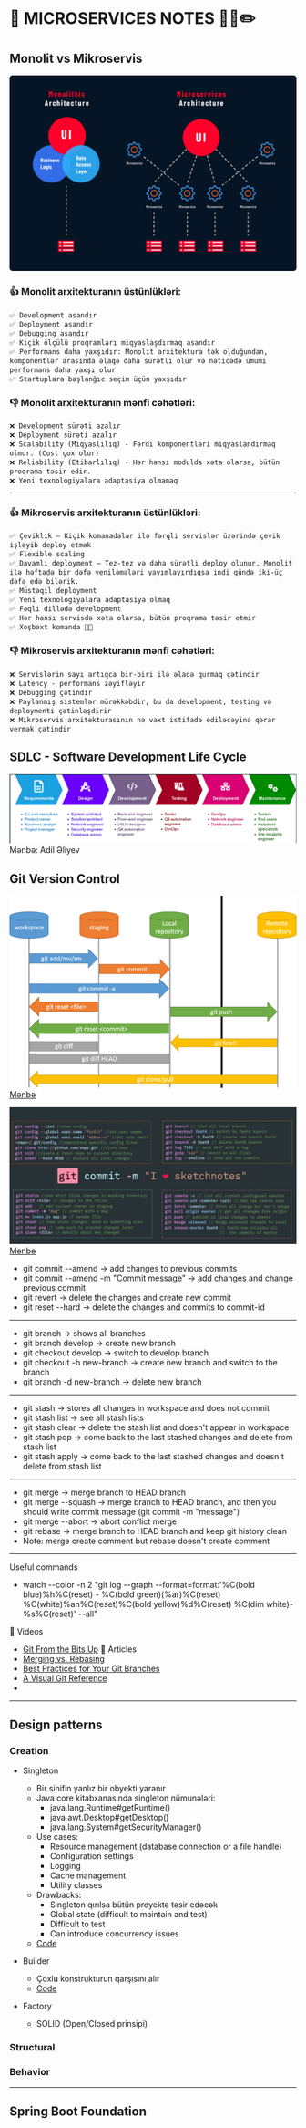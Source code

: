 # 📌 MICROSERVICES NOTES 📝📒✏️

## Monolit vs Mikroservis

![img.png](imgs/monolit-vs-micro.png)

### 👍 Monolit arxitekturanın üstünlükləri:
    ✅ Development asandır
    ✅ Deployment asandır
    ✅ Debugging asandır 
    ✅ Kiçik ölçülü proqramları miqyaslaşdırmaq asandır
    ✅ Performans daha yaxşıdır: Monolit arxitektura tək olduğundan, komponentlər arasında əlaqə daha sürətli olur və nəticədə ümumi performans daha yaxşı olur
    ✅ Startuplara başlanğıc seçim üçün yaxşıdır

### 👎  Monolit arxitekturanın mənfi cəhətləri:
    ❌ Development sürəti azalır
    ❌ Deployment sürəti azalır
    ❌ Scalability (Miqyaslılıq) - Fərdi komponentləri miqyaslandırmaq olmur. (Cost çox olur)
    ❌ Reliability (Etibarlılıq) - Hər hansı modulda xəta olarsa, bütün proqrama təsir edir.
    ❌ Yeni texnologiyalara adaptasiya olmamaq

---

### 👍 Mikroservis arxitekturanın üstünlükləri:
    ✅ Çeviklik – Kiçik komanadalar ilə fərqli servislər üzərində çevik işləyib deploy etmək
    ✅ Flexible scaling
    ✅ Davamlı deployment – Tez-tez və daha sürətli deploy olunur. Monolit ilə həftədə bir dəfə yeniləmələri yayımlayırdıqsa indi gündə iki-üç dəfə edə bilərik.
    ✅ Müstəqil deployment
    ✅ Yeni texnologiyalara adaptasiya olmaq
    ✅ Fəqli dillədə development
    ✅ Hər hansı servisdə xəta olarsa, bütün proqrama təsir etmir
    ✅ Xoşbəxt komanda 🎉🎊

### 👎  Mikroservis arxitekturanın mənfi cəhətləri:
    ❌ Servislərin sayı artıqca bir-biri ilə əlaqə qurmaq çətindir
    ❌ Latency - performans zəyifləyir
    ❌ Debugging çətindir
    ❌ Paylanmış sistemlər mürəkkəbdir, bu da development, testing və deploymenti çətinləşdirir
    ❌ Mikroservis arxitekturasının nə vaxt istifadə ediləcəyinə qərar vermək çətindir

## SDLC - Software Development Life Cycle

![img.png](imgs/sdlc.png)
Mənbə: Adil Əliyev

## Git Version Control

![img.png](imgs/git-arch.png)
[Mənbə](https://github.com/pushpankq/Git-Commands-)


![img.png](imgs/git-commands.png)
[Mənbə](https://twitter.com/profulsadangi/status/1311319902049972226/photo/1)

* git commit --amend -> add changes to previous commits
* git commit --amend -m "Commit message" -> add changes and change previous commit
* git revert <commit-id> -> delete the changes and create new commit
* git reset --hard <commit-id> -> delete the changes and commits to commit-id
---

* git branch -> shows all branches
* git branch develop -> create new branch
* git checkout develop -> switch to develop branch
* git checkout -b new-branch -> create new branch and switch to the branch
* git branch -d new-branch -> delete new branch

---

* git stash -> stores all changes in workspace and does not commit
* git stash list -> see all stash lists
* git stash clear -> delete the stash list and doesn't appear in workspace
* git stash pop -> come back to the last stashed changes and delete from stash list
* git stash apply <stash-id> -> come back to the last stashed changes and doesn't delete from stash list

---

* git merge <branch-name> -> merge branch to HEAD branch
* git merge --squash <branch-name> -> merge branch to HEAD branch, and then you should write commit message (git commit -m "message")
* git merge --abort -> abort conflict merge
* git rebase -> merge branch to HEAD branch and keep git history clean
* Note: merge create comment but rebase doesn't create comment


---
Useful commands

* watch --color -n 2 "git log --graph --format=format:'%C(bold blue)%h%C(reset) - %C(bold green)(%ar)%C(reset) %C(white)%an%C(reset)%C(bold yellow)%d%C(reset) %C(dim white)- %s%C(reset)' --all"



🎥 Videos
* [Git From the Bits Up](https://www.youtube.com/watch?v=MYP56QJpDr4&ab_channel=InfoQ)
📝 Articles
* [Merging vs. Rebasing](https://www.atlassian.com/git/tutorials/merging-vs-rebasing#the-golden-rule-of-rebasing)
* [Best Practices for Your Git Branches](https://medium.com/git-happy/10-key-best-practices-for-git-branch-management-b0e7ec4148b9)
* [A Visual Git Reference](https://marklodato.github.io/visual-git-guide/index-en.html)
* 


---

## Design patterns

### Creation
* Singleton
  * Bir sinifin yanlız bir obyekti yaranır
  * Java core kitabxanasında singleton nümunələri:
    * java.lang.Runtime#getRuntime()
    * java.awt.Desktop#getDesktop()
    * java.lang.System#getSecurityManager()
  * Use cases: 
    * Resource management (database connection or a file handle)
    * Configuration settings
    * Logging
    * Cache management
    * Utility classes
  * Drawbacks:
    * Singleton qırılsa bütün proyektə təsir edəcək
    * Global state (difficult to maintain and test)
    * Difficult to test
    * Can introduce concurrency issues
  * [Code](design-patterns/src/creation/singleton)
    
* Builder
  * Çoxlu konstrukturun qarşısını alır
  * [Code](design-patterns/src/creation/builders)

* Factory
  * SOLID (Open/Closed prinsipi)


### Structural
### Behavior

---
## Spring Boot Foundation

